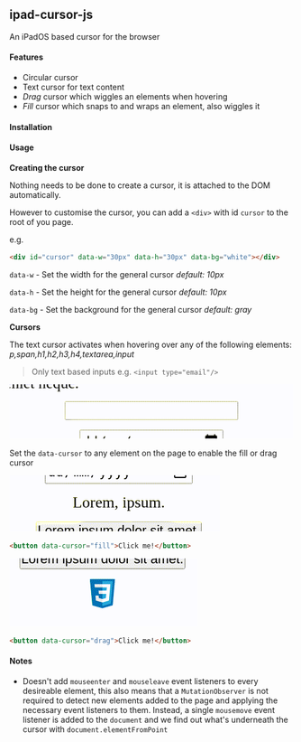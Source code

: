 ## ipad-cursor-js

An iPadOS based cursor for the browser

#### Features

- Circular cursor
- Text cursor for text content
- _Drag_ cursor which wiggles an elements when hovering
- _Fill_ cursor which snaps to and wraps an element, also wiggles it

#### Installation

#### Usage

**Creating the cursor**

Nothing needs to be done to create a cursor, it is attached to the DOM automatically.

However to customise the cursor, you can add a `<div>` with id `cursor` to the root of you page.

e.g.

```html
<div id="cursor" data-w="30px" data-h="30px" data-bg="white"></div>
```

`data-w` - Set the width for the general cursor _default: 10px_

`data-h` - Set the height for the general cursor _default: 10px_

`data-bg` - Set the background for the general cursor _default: gray_

**Cursors**

The text cursor activates when hovering over any of the following elements: _p,span,h1,h2,h3,h4,textarea,input_

> Only text based inputs e.g. `<input type="email"/>`

![Text Cursor GIF](./images/text.gif)

Set the `data-cursor` to any element on the page to enable the fill or drag cursor

![Fill Cursor GIF](./images/fill.gif)
```html
<button data-cursor="fill">Click me!</button>
```

![Fill Cursor GIF](./images/drag.gif)
```html
<button data-cursor="drag">Click me!</button>
```

#### Notes

- Doesn't add `mouseenter` and `mouseleave` event listeners to every desireable element, this also means that a `MutationObserver` is not required to detect new elements added to the page and applying the necessary event listeners to them. Instead, a single `mousemove` event listener is added to the `document` and we find out what's underneath the cursor with `document.elementFromPoint`